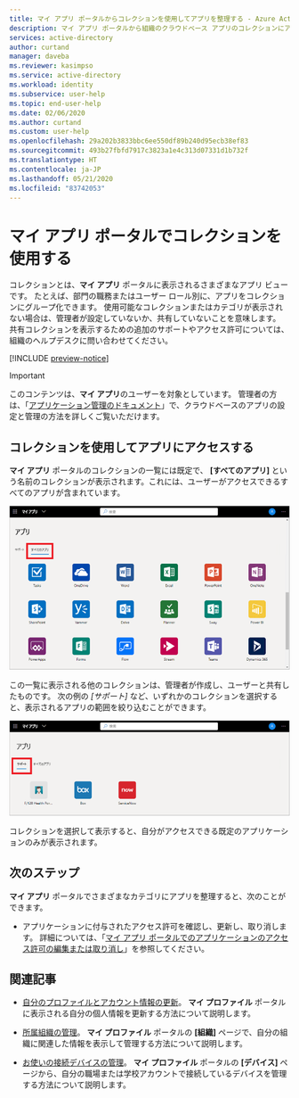 ```yaml
---
title: マイ アプリ ポータルからコレクションを使用してアプリを整理する - Azure Active Directory | Microsoft Docs
description: マイ アプリ ポータルから組織のクラウドベース アプリのコレクションにアクセスして、それを使用する方法について説明します。
services: active-directory
author: curtand
manager: daveba
ms.reviewer: kasimpso
ms.service: active-directory
ms.workload: identity
ms.subservice: user-help
ms.topic: end-user-help
ms.date: 02/06/2020
ms.author: curtand
ms.custom: user-help
ms.openlocfilehash: 29a202b3833bbc6ee550df89b240d95ecb38ef83
ms.sourcegitcommit: 493b27fbfd7917c3823a1e4c313d07331d1b732f
ms.translationtype: HT
ms.contentlocale: ja-JP
ms.lasthandoff: 05/21/2020
ms.locfileid: "83742053"
---
```

# <a name="use-collections-in-the-my-apps-portal"></a>マイ アプリ ポータルでコレクションを使用する

コレクションとは、**マイ アプリ** ポータルに表示されるさまざまなアプリ ビューです。 たとえば、部門の職務またはユーザー ロール別に、アプリをコレクションにグループ化できます。 使用可能なコレクションまたはカテゴリが表示されない場合は、管理者が設定していないか、共有していないことを意味します。 共有コレクションを表示するための追加のサポートやアクセス許可については、組織のヘルプデスクに問い合わせてください。

[!INCLUDE [preview-notice](../../../includes/active-directory-end-user-my-apps-and-workspaces.md)]

>[!Important]
>このコンテンツは、**マイ アプリ**のユーザーを対象としています。 管理者の方は、「[アプリケーション管理のドキュメント](https://docs.microsoft.com/azure/active-directory/manage-apps/access-panel-workspaces)」で、クラウドベースのアプリの設定と管理の方法を詳しくご覧いただけます。

## <a name="access-apps-using-collections"></a>コレクションを使用してアプリにアクセスする

**マイ アプリ** ポータルのコレクションの一覧には既定で、 **[すべてのアプリ]** という名前のコレクションが表示されます。これには、ユーザーがアクセスできるすべてのアプリが含まれています。

![マイ アプリ ポータルの [すべてのアプリ] ページ](media/my-applications-portal-workspaces/my-apps-all.png)

この一覧に表示される他のコレクションは、管理者が作成し、ユーザーと共有したものです。 次の例の *[サポート]* など、いずれかのコレクションを選択すると、表示されるアプリの範囲を絞り込むことができます。

![マイ アプリ ポータルの個々のコレクションと範囲が絞り込まれたアプリのセット](media/my-applications-portal-workspaces/my-apps-workspace.png)

コレクションを選択して表示すると、自分がアクセスできる既定のアプリケーションのみが表示されます。

## <a name="next-steps"></a>次のステップ

**マイ アプリ** ポータルでさまざまなカテゴリにアプリを整理すると、次のことができます。

- アプリケーションに付与されたアクセス許可を確認し、更新し、取り消します。 詳細については、「[マイ アプリ ポータルでのアプリケーションのアクセス許可の編集または取り消し](my-applications-portal-permissions-saved-accounts.md)」を参照してください。

## <a name="related-articles"></a>関連記事

- [自分のプロファイルとアカウント情報の更新](my-account-portal-overview.md)。 **マイ プロファイル** ポータルに表示される自分の個人情報を更新する方法について説明します。

- [所属組織の管理](my-account-portal-organizations-page.md)。 **マイ プロファイル** ポータルの **[組織]** ページで、自分の組織に関連した情報を表示して管理する方法について説明します。

- [お使いの接続デバイスの管理](my-account-portal-devices-page.md)。 **マイ プロファイル** ポータルの **[デバイス]** ページから、自分の職場または学校アカウントで接続しているデバイスを管理する方法について説明します。